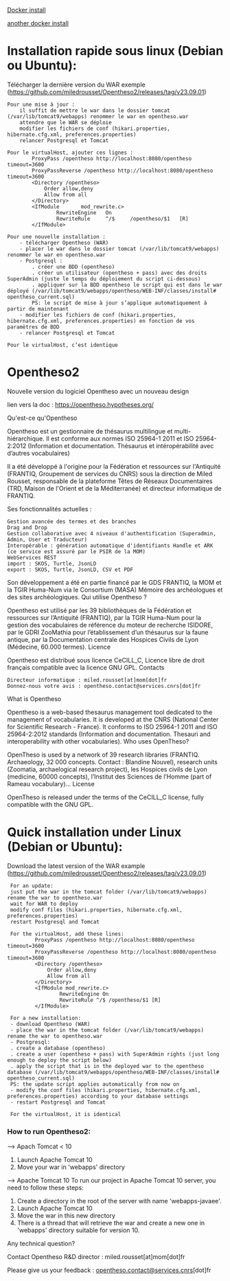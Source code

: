 [Docker install](https://github.com/miledrousset/Opentheso2/tree/master/docker)

[another docker install](https://github.com/viaacode/opentheso2-docker)

# Installation rapide sous linux (Debian ou Ubuntu):
Télécharger la dernière version du WAR exemple (https://github.com/miledrousset/Opentheso2/releases/tag/v23.09.01)

    Pour une mise à jour : 
    	il suffit de mettre le war dans le dossier tomcat (/var/lib/tomcat9/webapps) renommer le war en opentheso.war
    	attendre que le WAR se déploie
    	modifier les fichiers de conf (hikari.properties, hibernate.cfg.xml, preferences.properties)
    	relancer Postgresql et Tomcat
	
    Pour le virtualHost, ajouter ces lignes :
            ProxyPass /opentheso http://localhost:8080/opentheso timeout=3600
            ProxyPassReverse /opentheso http://localhost:8080/opentheso timeout=3600
            <Directory /opentheso>
                Order allow,deny
                Allow from all
            </Directory>
            <IfModule       mod_rewrite.c>
                    RewriteEngine   On
                    RewriteRule     ^/$     /opentheso/$1   [R]
            </IfModule>

    Pour une nouvelle installation :
    	- télécharger Opentheso (WAR)
    	- placer le war dans le dossier tomcat (/var/lib/tomcat9/webapps) renommer le war en opentheso.war 
    	- Postgresql :
    		. créer une BDD (opentheso)
    		. créer un utilisateur (opentheso + pass) avec des droits SuperAdmin (juste le temps du déploiement du script ci-dessous)
    		. appliquer sur la BDD opentheso le script qui est dans le war déployé (/var/lib/tomcat9/webapps/opentheso/WEB-INF/classes/install# opentheso_current.sql)
    		PS: le script de mise à jour s’applique automatiquement à partir de maintenant
    	- modifier les fichiers de conf (hikari.properties, hibernate.cfg.xml, preferences.properties) en fonction de vos paramètres de BDD
    	- relancer Postgresql et Tomcat
    
    Pour le virtualHost, c’est identique 


# Opentheso2
Nouvelle version du logiciel Opentheso avec un nouveau design

lien vers la doc : https://opentheso.hypotheses.org/

Qu'est-ce qu'Opentheso

Opentheso est un gestionnaire de thésaurus multilingue et multi-hiérarchique. Il est conforme aux normes ISO 25964-1 2011 et ISO 25964-2:2012 (Information et documentation. Thésaurus et intéropérabilité avec d’autres vocabulaires)

Il a été développé à l'origine pour la Fédération et ressources sur l'Antiquité (FRANTIQ, Groupement de services du CNRS) sous la direction de Miled Rousset, responsable de la plateforme Têtes de Réseaux Documentaires (TRD, Maison de l'Orient et de la Méditerranée) et directeur informatique de FRANTIQ.

Ses fonctionnalités actuelles :

    Gestion avancée des termes et des branches
    Drag and Drop
    Gestion collaborative avec 4 niveaux d'authentification (Superadmin, Admin, User et Traducteur)
    Interopérable : génération automatique d'identifiants Handle et ARK (ce service est assuré par le PSIR de la MOM)
    WebServices REST
    import : SKOS, Turtle, JsonLD
    export : SKOS, Turtle, JsonLD, CSV et PDF

Son développement a été en partie financé par le GDS FRANTIQ, la MOM et la TGIR Huma-Num via le Consortium (MASA) Mémoire des archéologues et des sites archéologiques.
Qui utilise Opentheso ?

Opentheso est utilisé par les 39 bibliothèques de la Fédération et ressources sur l’Antiquité (FRANTIQ), par la TGIR Huma-Num pour la gestion des vocabulaires de référence du moteur de recherche ISIDORE, par le GDRI ZooMathia pour l’établissement d’un thésaurus sur la faune antique, par la Documentation centrale des Hospices Civils de Lyon (Médecine, 60.000 termes).
Licence

Opentheso est distribué sous licence CeCILL_C, Licence libre de droit français compatible avec la licence GNU GPL.
Contacts

    Directeur informatique : miled.rousset[at]mom[dot]fr
    Donnez-nous votre avis : opentheso.contact@services.cnrs[dot]fr

What is Opentheso

Opentheso is a web-based thesaurus management tool dedicated to the management of vocabularies. It is developed at the CNRS (National Center for Scientific Research - France). It conforms to ISO 25964-1 2011 and ISO 25964-2:2012 standards (Information and documentation. Thesauri and interoperability with other vocabularies).
Who uses OpenTheso?

OpenTheso is used by a network of 39 research libraries (FRANTIQ. Archaeology, 32 000 concepts. Contact : Blandine Nouvel), research units (Zoomatia, archaelogical research project), les Hospices civils de Lyon (medicine, 60000 concepts), l’Institut des Sciences de l’Homme (part of Rameau vocabulary)…
License

OpenTheso is released under the terms of the CeCILL_C license, fully compatible with the GNU GPL.


# Quick installation under Linux (Debian or Ubuntu):
Download the latest version of the WAR example (https://github.com/miledrousset/Opentheso2/releases/tag/v23.09.01)

     For an update:
     just put the war in the tomcat folder (/var/lib/tomcat9/webapps) rename the war to opentheso.war
     wait for WAR to deploy
     modify conf files (hikari.properties, hibernate.cfg.xml, preferences.properties)
     restart Postgresql and Tomcat

     For the virtualHost, add these lines:
             ProxyPass /opentheso http://localhost:8080/opentheso timeout=3600
             ProxyPassReverse /opentheso http://localhost:8080/opentheso timeout=3600
             <Directory /opentheso>
                 Order allow,deny
                 Allow from all
             </Directory>
             <IfModule mod_rewrite.c>
                     RewriteEngine On
                     RewriteRule ^/$ /opentheso/$1 [R]
             </IfModule>

     For a new installation:
     - download Opentheso (WAR)
     - place the war in the tomcat folder (/var/lib/tomcat9/webapps) rename the war to opentheso.war
     - Postgresql:
     . create a database (opentheso)
     . create a user (opentheso + pass) with SuperAdmin rights (just long enough to deploy the script below)
     . apply the script that is in the deployed war to the opentheso database (/var/lib/tomcat9/webapps/opentheso/WEB-INF/classes/install# opentheso_current.sql)
     PS: the update script applies automatically from now on
     - modify the conf files (hikari.properties, hibernate.cfg.xml, preferences.properties) according to your database settings
     - restart Postgresql and Tomcat
    
     For the virtualHost, it is identical

### How to run Opentheso2:
--> Apach Tomcat < 10
1. Launch Apache Tomcat 10
2. Move your war in 'webapps' directory

--> Apache Tomcat 10
To run our project in Apache Tomcat 10 server, you need to follow these steps:
1. Create a directory in the root of the server with name 'webapps-javaee'.
2. Launch Apache Tomcat 10
3. Move the war in this new directory
4. There is a thread that will retrieve the war and create a new one in 'webapps' directory suitable for version 10.

Any technical question?

Contact Opentheso R&D director : miled.rousset[at]mom[dot]fr

Please give us your feedback : opentheso.contact@services.cnrs[dot]fr
